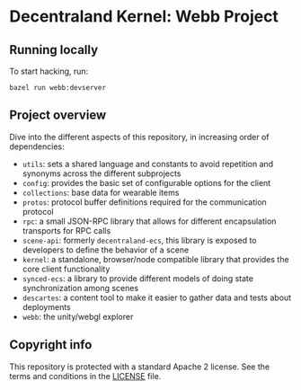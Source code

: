# Decentraland Kernel: Webb Project

## Running locally

To start hacking, run:

    bazel run webb:devserver

## Project overview

Dive into the different aspects of this repository, in increasing order of dependencies:

* `utils`: sets a shared language and constants to avoid repetition and synonyms across the different subprojects
* `config`: provides the basic set of configurable options for the client
* `collections`: base data for wearable items
* `protos`: protocol buffer definitions required for the communication protocol
* `rpc`: a small JSON-RPC library that allows for different encapsulation transports for RPC calls
* `scene-api`: formerly `decentraland-ecs`, this library is exposed to developers to define the behavior of a scene
* `kernel`: a standalone, browser/node compatible library that provides the core client functionality
* `synced-ecs`: a library to provide different models of doing state synchronization among scenes
* `descartes`: a content tool to make it easier to gather data and tests about deployments
* `webb`: the unity/webgl explorer

## Copyright info

This repository is protected with a standard Apache 2 license. See the terms and conditions in the [LICENSE](https://github.com/decentraland/client/blob/master/LICENSE) file.
